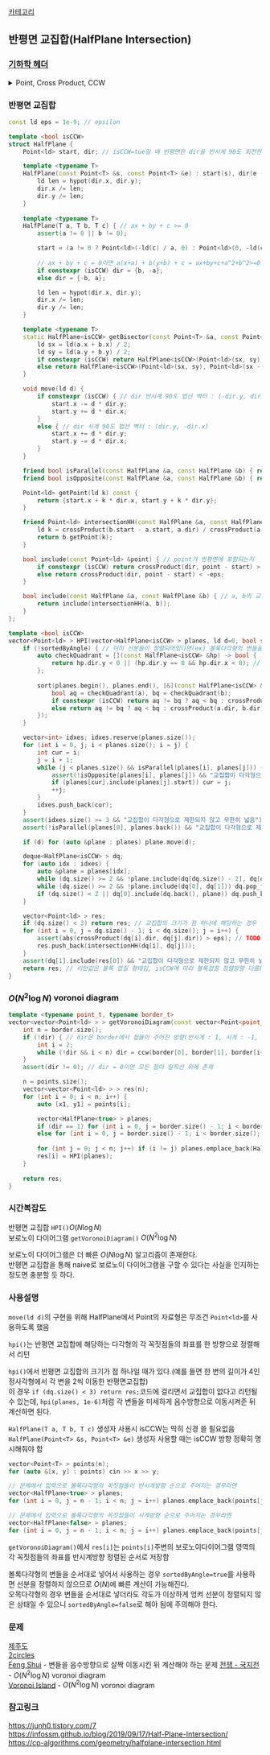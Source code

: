 [카테고리](/README.md)
## 반평면 교집합(HalfPlane Intersection)
### [기하학 헤더](/기하학/Geometry%20Header.md)
<details>
<summary>Point, Cross Product, CCW</summary>

```cpp
template <typename T>
struct Point {
    T x, y;

    Point() = default;
    Point(T x, T y) : x(x), y(y) {}
    template <typename U> Point(const Point<U> &other) : x(static_cast<T>(other.x)), y(static_cast<T>(other.y)) {}

    Point operator-(const Point &other) const { return {x - other.x, y - other.y}; }
};

template <typename T>
T crossProduct(const Point<T> &p1, const Point<T> &p2) {
    return (p1.x * p2.y - p2.x * p1.y);
}

template <typename T>
int ccw(const Point<T> &p1, const Point<T> &p2, const Point<T> &p3) { // -1 : 시계, 0 : 일직선, 1 : 반시계
    T cp = crossProduct(p2 - p1, p3 - p1);
    return (cp > 0) - (cp < 0);
}
```
</details>

### 반평면 교집합
```cpp
const ld eps = 1e-9; // epsilon

template <bool isCCW>
struct HalfPlane {
    Point<ld> start, dir; // isCCW=tue일 때 반평면은 dir을 반시계 90도 회전한 방향(dir 왼쪽)에 위치

    template <typename T>
    HalfPlane(const Point<T> &s, const Point<T> &e) : start(s), dir(e - s) {
        ld len = hypot(dir.x, dir.y);
        dir.x /= len;
        dir.y /= len;
    }
    
    template <typename T>
    HalfPlane(T a, T b, T c) { // ax + by + c >= 0
        assert(a != 0 || b != 0);

        start = (a != 0 ? Point<ld>(-ld(c) / a, 0) : Point<ld>(0, -ld(c) / b));
        
        // ax + by + c = 0이면 a(x+a) + b(y+b) + c = ax+by+c+a^2+b^2>=0 이므로 (a, b)쪽이 반평면 방향이 되어야 함
        if constexpr (isCCW) dir = {b, -a};
        else dir = {-b, a};

        ld len = hypot(dir.x, dir.y);
        dir.x /= len;
        dir.y /= len;
    }

    template <typename T>
    static HalfPlane<isCCW> getBisector(const Point<T> &a, const Point<T> &b) { // 선분 ab의 수직이등분선이면서 dir이 a를 가리키는 반평면 생성자
        ld sx = ld(a.x + b.x) / 2;
        ld sy = ld(a.y + b.y) / 2;
        if constexpr (isCCW) return HalfPlane<isCCW>(Point<ld>(sx, sy), Point<ld>(sx + (a.y - b.y), sy + (b.x - a.x)));
        else return HalfPlane<isCCW>(Point<ld>(sx, sy), Point<ld>(sx - (a.y - b.y), sy - (b.x - a.x)));
    }

    void move(ld d) {
        if constexpr (isCCW) { // dir 반시계 90도 법선 벡터 : (-dir.y, dir.x)
            start.x -= d * dir.y;
            start.y += d * dir.x;
        }
        else { // dir 시계 90도 법선 벡터 : (dir.y, -dir.x)
            start.x += d * dir.y;
            start.y -= d * dir.x;
        }
    }

    friend bool isParallel(const HalfPlane &a, const HalfPlane &b) { return abs(crossProduct(a.dir, b.dir)) < eps; }
    friend bool isOpposite(const HalfPlane &a, const HalfPlane &b) { return (a.dir.x * b.dir.x + a.dir.y * b.dir.y) < -eps; }

    Point<ld> getPoint(ld k) const {
        return {start.x + k * dir.x, start.y + k * dir.y};
    }

    friend Point<ld> intersectionHH(const HalfPlane &a, const HalfPlane &b) { // assert (!isParallel(a, b))일 때만 호출 됨
        ld k = crossProduct(b.start - a.start, a.dir) / crossProduct(a.dir, b.dir);
        return b.getPoint(k);
    }

    bool include(const Point<ld> &point) { // point가 반평면에 포함되는지
        if constexpr (isCCW) return crossProduct(dir, point - start) > eps;
        else return crossProduct(dir, point - start) < -eps;
    }

    bool include(const HalfPlane &a, const HalfPlane &b) { // a, b의 교점이 반평면에 포함되는지
        return include(intersectionHH(a, b));
    }
};

template <bool isCCW>
vector<Point<ld> > HPI(vector<HalfPlane<isCCW> > planes, ld d=0, bool sortedByAngle=false) { // 반평면들을 각각 거리 d만큼 움직였을 때 교집합
    if (!sortedByAngle) { // 이미 선분들이 정렬되어있다면(ex) 볼록다각형의 변들을 순서대로 넣은 경우) sortedByAngle=true 사용
        auto checkQuadrant = [](const HalfPlane<isCCW> &hp) -> bool {
            return hp.dir.y < 0 || (hp.dir.y == 0 && hp.dir.x < 0); // PI <= atan2(dir) < 2 * PI
        };        
        
        sort(planes.begin(), planes.end(), [&](const HalfPlane<isCCW> &a, const HalfPlane<isCCW> &b) {
            bool aq = checkQuadrant(a), bq = checkQuadrant(b);
            if constexpr (isCCW) return aq != bq ? aq < bq : crossProduct(a.dir, b.dir) > 0;
            else return aq != bq ? aq < bq : crossProduct(a.dir, b.dir) < 0;
        });
    }

    vector<int> idxes; idxes.reserve(planes.size());
    for (int i = 0, j; i < planes.size(); i = j) {
        int cur = i;
        j = i + 1;
        while (j < planes.size() && isParallel(planes[i], planes[j])) {
            assert(!isOpposite(planes[i], planes[j]) && "교집합이 다각형으로 제한되지 않고 무한히 넓음");
            if (planes[cur].include(planes[j].start)) cur = j;
            ++j;
        }
        idxes.push_back(cur);
    }
    assert(idxes.size() >= 3 && "교집합이 다각형으로 제한되지 않고 무한히 넓음");
    assert(!isParallel(planes[0], planes.back()) && "교집합이 다각형으로 제한되지 않고 무한히 넓음");

    if (d) for (auto &plane : planes) plane.move(d);

    deque<HalfPlane<isCCW> > dq;
    for (auto idx : idxes) {
        auto &plane = planes[idx];
        while (dq.size() >= 2 && !plane.include(dq[dq.size() - 2], dq[dq.size() - 1])) dq.pop_back();
        while (dq.size() >= 2 && !plane.include(dq[0], dq[1])) dq.pop_front();
        if (dq.size() < 2 || dq[0].include(dq.back(), plane)) dq.push_back(plane);
    }

    vector<Point<ld> > res;
    if (dq.size() < 3) return res; // 교집합의 크기가 점 하나에 해당하는 경우 실수오차로 인해 교집합이 없는 것으로 계산되는 경우 생김. 이 경우 distance-=1e-6로 살짝 옮겨주면 잘 계산됨
    for (int i = 0, j = dq.size() - 1; i < dq.size(); j = i++) {
        assert(abs(crossProduct(dq[i].dir, dq[j].dir)) > eps); // TODO 이 줄 그냥 지울까?
        res.push_back(intersectionHH(dq[i], dq[j]));
    }
    assert(dq[1].include(res[0]) && "교집합이 다각형으로 제한되지 않고 무한히 넓음");
    return res; // 리턴값은 볼록 껍질 형태임, isCCW에 따라 볼록껍질 정렬방향 다름(isCCW=true면 반시계방향정렬, isCCW=false면 시계방향정렬)
}
```
### $O(N^2 \log{N})$ voronoi diagram
```cpp
template <typename point_t, typename border_t>
vector<vector<Point<ld> > > getVoronoiDiagram(const vector<Point<point_t> > &points, const vector<Point<border_t> > &border, int dir=0) { // border은 시계/반시계 중 한 방향으로 정렬되있어야 함
    int n = border.size();
    if (!dir) { // dir은 border에서 점들이 주어진 방향(반시계 : 1, 시계 : -1, 모르는 경우(default) : 0)   
        int i = 2;
        while (!dir && i < n) dir = ccw(border[0], border[1], border[i++]);
    }
    assert(dir != 0); // dir = 0이면 모든 점이 일직선 위에 존재

    n = points.size();
    vector<vector<Point<ld> > > res(n);
    for (int i = 0; i < n; i++) {
        auto [x1, y1] = points[i];

        vector<HalfPlane<true> > planes;
        if (dir == 1) for (int i = 0, j = border.size() - 1; i < border.size(); j = i++) planes.emplace_back(border[j], border[i]);
        else for (int i = 0, j = border.size() - 1; i < border.size(); j = i++) planes.emplace_back(border[i], border[j]);
        
        for (int j = 0; j < n; j++) if (i != j) planes.emplace_back(HalfPlane<true>::getBisector(points[i], points[j]));
        res[i] = HPI(planes);
    }
    
    return res;
}
```
### 시간복잡도
반평면 교집합 `HPI()`$O(N \log{N})$   
보로노이 다이어그램 `getVoronoiDiagram()` $O(N^2 \log{N})$   

보로노이 다이어그램은 더 빠른 $O(N \log{N})$ 알고리즘이 존재한다.   
반평면 교집합을 통해 naive로 보로노이 다이어그램을 구할 수 있다는 사실을 인지하는 정도면 충분할 듯 하다.   

### 사용설명
`move(ld d)`의 구현을 위해 HalfPlane에서 Point의 자료형은 무조건 `Point<ld>`를 사용하도록 했음   

`hpi()`는 반평면 교집합에 해당하는 다각형의 각 꼭짓점들의 좌표를 한 방향으로 정렬해서 리턴   

`hpi()`에서 반평면 교집합의 크기가 점 하나일 때가 있다.(예를 들면 한 변의 길이가 4인 정사각형에서 각 변을 2씩 이동한 반평면교집합)   
이 경우 `if (dq.size() < 3) return res;`코드에 걸리면서 교집합이 없다고 리턴될 수 있는데, `hpi(planes, 1e-6)`처럼 각 변들을 미세하게 음수방향으로 이동시켜준 뒤 계산하면 된다.   

`HalfPlane(T a, T b, T c)` 생성자 사용시 isCCW는 딱히 신경 쓸 필요없음   
`HalfPlane(Point<T> &s, Point<T> &e)` 생성자 사용할 때는 isCCW 방향 정확히 명시해줘야 함   

```cpp
vector<Point<T> > points(n);
for (auto &[x, y] : points) cin >> x >> y;

// 문제에서 입력으로 볼록다각형의 꼭짓점들이 반시계방향 순으로 주어지는 경우라면
vector<HalfPlane<true> > planes;
for (int i = 0, j = n - 1; i < n; j = i++) planes.emplace_back(points[j], points[i]); 

// 문제에서 입력으로 볼록다각형의 꼭짓점들이 시계방향 순으로 주어지는 경우라면
vector<HalfPlane<false> > planes;
for (int i = 0, j = n - 1; i < n; j = i++) planes.emplace_back(points[j], points[i]); 
```

`getVoronoiDiagram()`에서 `res[i]`는 `points[i]`주변의 보로노이다이어그램 영역의 각 꼭짓점들의 좌표를 반시계방향 정렬된 순서로 저장함   

볼록다각형의 변들을 순서대로 넣어서 사용하는 경우 `sortedByAngle=true`를 사용하면 선분을 정렬하지 않으므로 $O(N)$에 빠른 계산이 가능해진다.   
오목다각형의 경우 변들을 순서대로 넣더라도 각도가 이상하게 엉켜 선분이 정렬되지 않은 상태일 수 있으니 `sortedByAngle=false`로 해야 됨에 주의해야 한다.   

### 문제
[제주도](https://www.acmicpc.net/problem/3903)   
[2circles](https://www.acmicpc.net/problem/5255)   
[Feng Shui](https://www.acmicpc.net/problem/3620) - 변들을 음수방향으로 살짝 이동시킨 뒤 계산해야 하는 문제
[전쟁 - 국지전](https://www.acmicpc.net/problem/1288) - $O(N^2 \log{N})$ voronoi diagram   
[Voronoi Island](https://www.acmicpc.net/problem/22619) - $O(N^2 \log{N})$ voronoi diagram   

### 참고링크
https://junh0.tistory.com/7   
https://infossm.github.io/blog/2019/09/17/Half-Plane-Intersection/   
https://cp-algorithms.com/geometry/halfplane-intersection.html   
